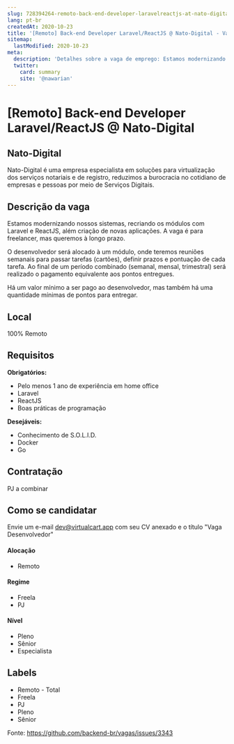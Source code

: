 ```yaml
---
slug: 728394264-remoto-back-end-developer-laravelreactjs-at-nato-digital
lang: pt-br
createdAt: 2020-10-23
title: '[Remoto] Back-end Developer Laravel/ReactJS @ Nato-Digital - Vaga de Emprego'
sitemap:
  lastModified: 2020-10-23
meta:
  description: 'Detalhes sobre a vaga de emprego: Estamos modernizando nossos sistemas, recriando os módulos com Laravel e ReactJS, além criação de novas aplicações. A vaga é para freelancer, mas queremos à longo prazo. O desenvolvedor será alocado à um módulo, onde teremos reuniões semanais para passar tarefas (cartões), definir prazos e pontuação de cada tarefa. Ao final de um período combinado (semanal, mensal, trimestral) será realizado o pagamento equivalente aos pontos entregues. Há um valor mínimo a ser pago ao desenvolvedor, mas também há uma quantidade mínimas de pontos para entregar.'
  twitter:
    card: summary
    site: '@nawarian'
---
```


# [Remoto] Back-end Developer Laravel/ReactJS @ Nato-Digital

## Nato-Digital

Nato-Digital é uma empresa especialista em soluções para virtualização dos serviços notariais e de registro, reduzimos a burocracia no cotidiano de empresas e pessoas por meio de Serviços Digitais.

## Descrição da vaga

Estamos modernizando nossos sistemas, recriando os módulos com Laravel e ReactJS, além criação de novas aplicações. A vaga é para freelancer, mas queremos à longo prazo.

O desenvolvedor será alocado à um módulo, onde teremos reuniões semanais para passar tarefas (cartões), definir prazos e pontuação de cada tarefa. Ao final de um período combinado (semanal, mensal, trimestral) será realizado o pagamento equivalente aos pontos entregues.

Há um valor mínimo a ser pago ao desenvolvedor, mas também há uma quantidade mínimas de pontos para entregar.

## Local

100% Remoto

## Requisitos

**Obrigatórios:**
- Pelo menos 1 ano de experiência em home office
- Laravel
- ReactJS
- Boas práticas de programação

**Desejáveis:**
- Conhecimento de S.O.L.I.D.
- Docker
- Go

## Contratação

PJ a combinar

## Como se candidatar

Envie um e-mail dev@virtualcart.app com seu CV anexado e o título "Vaga Desenvolvedor"

#### Alocação
- Remoto

#### Regime
- Freela
- PJ

#### Nível
- Pleno
- Sênior
- Especialista

## Labels
- Remoto - Total
- Freela
- PJ
- Pleno
- Sênior



Fonte: https://github.com/backend-br/vagas/issues/3343